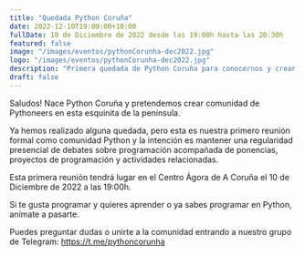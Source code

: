 ```yaml
---
title: "Quedada Python Coruña"
date: 2022-12-10T19:00:00+10:00
fullDate: 10 de Diciembre de 2022 desde las 19:00h hasta las 20:30h
featured: false
image: "/images/eventos/pythonCorunha-dec2022.jpg"
logo: "/images/eventos/pythonCorunha-dec2022.jpg"
description: "Primera quedada de Python Coruña para conocernos y crear comunidad. "
draft: false
---
```


Saludos! Nace Python Coruña y pretendemos crear comunidad de Pythoneers en esta esquinita de la península.

Ya hemos realizado alguna quedada, pero esta es nuestra primero reunión formal como comunidad Python y la intención es mantener una regularidad presencial de debates sobre programación acompañada de ponencias, proyectos de programación y actividades relacionadas.


Esta primera reunión tendrá lugar en el Centro Ágora de A Coruña el 10 de Diciembre de 2022 a las 19:00h.

Si te gusta programar y quieres aprender o ya sabes programar en Python, anímate a pasarte.

Puedes preguntar dudas o unirte a la comunidad entrando a nuestro grupo de Telegram: https://t.me/pythoncorunha
